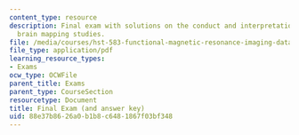 ```yaml
---
content_type: resource
description: Final exam with solutions on the conduct and interpretation of human
  brain mapping studies.
file: /media/courses/hst-583-functional-magnetic-resonance-imaging-data-acquisition-and-analysis-fall-2008/88e37b8626a0b1b8c6481867f03bf348_final_soln.pdf
file_type: application/pdf
learning_resource_types:
- Exams
ocw_type: OCWFile
parent_title: Exams
parent_type: CourseSection
resourcetype: Document
title: Final Exam (and answer key)
uid: 88e37b86-26a0-b1b8-c648-1867f03bf348
---
```

